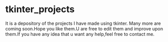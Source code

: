# tkinter_projects
It is a depository of the projects I have made using tkinter. Many more are coming soon.Hope you like them.U are free to edit them and improve upon them.If you have any idea that u want any help,feel free to contact me.
